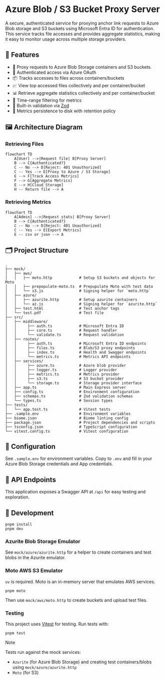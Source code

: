 # Azure Blob / S3 Bucket Proxy Server

A secure, authenticated service for proxying anchor link requests to Azure Blob storage and S3 buckets using Microsoft Entra ID for authentication. This service tracks file accesses and provides aggregate statistics, making it easy to monitor usage across multiple storage providers.

## 🚀 Features

- 🔐 Proxy requests to Azure Blob Storage containers and S3 buckets.
- 🔐 Authenticated access via Azure OAuth
- 📦 Tracks accesses to files across containers/buckets
- 📈 View top accessed files collectively and per container/bucket
- 📊 Retrieve aggregate statistics collectively and per container/bucket
- 📅 Time-range filtering for metrics
- 🧪 Built-in validation via [Zod](https://zod.dev/)
- 📁 Metrics persistence to disk with retention policy

## 🖼️ Architecture Diagram

### Retrieving Files

```mermaid
flowchart TD
    A[User] -->|Request file| B[Proxy Server]
    B --> C{Authenticated?}
    C -- No --> D[Reject: 401 Unauthorized]
    C -- Yes --> E[Proxy to Azure / S3 Storage]
    E --> F[Track Access Metrics]
    F --> G[Aggregate Metrics]
    E --> H[Cloud Storage]
    H -- Return file --> A
```

### Retrieving Metrics

```mermaid
flowchart TD
    A[Admin] -->|Request stats| B[Proxy Server]
    B --> C{Authenticated?}
    C -- No --> D[Reject: 401 Unauthorized]
    C -- Yes --> E[Export Metrics]
    E -- csv or json --> A
```

## 🗂 Project Structure

```
.
├── mock/
│   ├── aws/
│   │   ├── moto.http            # Setup S3 buckets and objects for Moto
│   │   ├── prepopulate-moto.ts  # Prepupulate Moto with test data
│   │   └── s3.js                # Signing helper for `moto.http`
│   ├── azure/
│   │   ├── azurite.http         # Setup azurite containers
│   │   └── az.js                # Signing helper for `azurite.http`
│   ├── test.html                # Test anchor tags
│   └── test.pdf                 # Test file
├── src/
│   ├── middleware/
│   │     ├── auth.ts            # Microsoft Entra ID
│   │     ├── core.ts            # Request handler
│   │     └── validate.ts        # Request validation
│   ├── routes/
│   │     ├── auth.ts            # Microsoft Entra ID endpoints
│   │     ├── files.ts           # Blob/S3 proxy endpoints
│   │     ├── index.ts           # Health and Swagger endpoints
│   │     └── metrics.ts         # Metrics API endpoints
│   ├── services/
│   │     ├── azure.ts           # Azure blob provider
│   │     ├── logger.ts          # Logger provider
│   │     ├── metrics.ts         # Metrics provider
│   │     ├── s3.ts              # S3 bucket provider
│   │     └── storage.ts         # Storage provider interface
│   ├── app.ts                   # Main Express server
│   ├── config.ts                # Environment configuration
│   ├── schemas.ts               # Zod validation schemas
│   └── types.ts                 # Session types
├── tests/
│   └── app.test.ts              # Vitest tests
├── .sample.env                  # Environment variables
├── biome.json                   # Biome linting config
├── package.json                 # Project dependencies and scripts
├── tsconfig.json                # TypeScript configuration
└── vitest.config.ts             # Vitest configuration
```

## 🔧 Configuration

See `.sample.env` for environment variables. Copy to `.env` and fill in your Azure Blob Storage credentials and App credentials.

## 📡 API Endpoints

This application exposes a Swagger API at `/api` for easy testing and exploration.

## 🧪 Development

```
pnpm install
pnpm dev
```

### Azurite Blob Storage Emulator

See `mock/azure/azurite.http` for a helper to create containers and test blobs in the Azurite emulator.

### Moto AWS S3 Emulator

`uv` is required. Moto is an in-memory server that emulates AWS services.

```
pnpm moto
```

Then use `mock/aws/moto.http` to create buckets and upload test files.

### Testing

This project uses [Vitest](https://vitest.dev/) for testing. Run tests with:

```
pnpm test
```

> [!NOTE]
>
> Tests run against the mock services:
> - `Azurite` (for Azure Blob Storage) and creating test containers/blobs using `mock/azure/azurite.http`
> - `Moto` (for S3)
